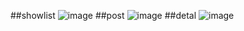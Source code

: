 ##showlist
![image](https://user-images.githubusercontent.com/81038321/119226034-3ff21f00-bb42-11eb-84b5-56c053e2699e.png)
##post
![image](https://user-images.githubusercontent.com/81038321/119226041-484a5a00-bb42-11eb-9823-88932a689c84.png)
##detal
![image](https://user-images.githubusercontent.com/81038321/119226043-4ed8d180-bb42-11eb-87a5-f10761f6e0e9.png)
